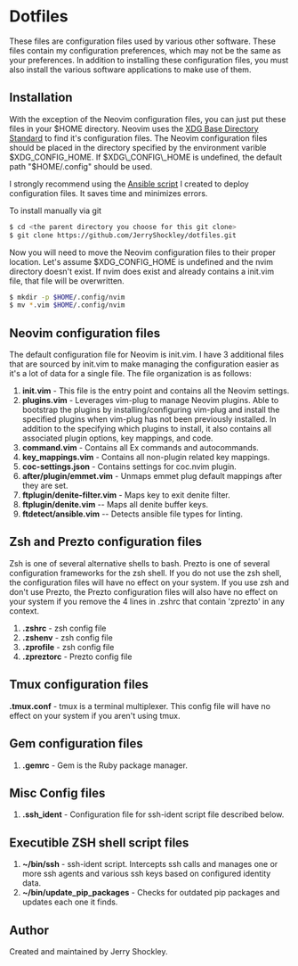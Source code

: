# Dotfiles

These files are configuration files used by various other software. These files
contain my configuration preferences, which may not be the same as your
preferences. In addition to installing these configuration files, you must
also install the various software applications to make use of them.

## Installation

With the exception of the Neovim configuration files, you can just put these files
in your $HOME directory. Neovim uses the [XDG Base Directory Standard](https://standards.freedesktop.org/basedir-spec/basedir-spec-latest.html)
to find it's configuration files.  The Neovim configuration files should be placed
in the directory specified by the environment varible $XDG\_CONFIG\_HOME. If
$XDG\_CONFIG\_HOME is undefined, the default path "$HOME/.config" should be used.

I strongly recommend using the [Ansible script](https://github.com/JerryShockley/deploy-dotfiles) I created to deploy configuration files. It saves time and minimizes errors.

To install manually via git
```bash
$ cd <the parent directory you choose for this git clone>
$ git clone https://github.com/JerryShockley/dotfiles.git
```
Now you will need to move the Neovim configuration files to their proper
location. Let's assume $XDG\_CONFIG\_HOME is undefined and the nvim directory
doesn't exist. If nvim does exist and already contains a init.vim file, that file
will be overwritten.
```bash
$ mkdir -p $HOME/.config/nvim
$ mv *.vim $HOME/.config/nvim
```

## Neovim configuration files

The default configuration file for Neovim is init.vim. I have 3 additional files
that are sourced by init.vim to make managing the configuration easier as it's a
lot of data for a single file. The file organization is as follows:

1. **init.vim** - This file is the entry point and contains all the Neovim settings.
1. **plugins.vim** - Leverages vim-plug to manage Neovim plugins. Able to bootstrap
the plugins by installing/configuring vim-plug and install the specified
plugins when vim-plug has not been previously installed. In addition to the
specifying which plugins to install, it also contains all associated plugin options, key mappings, and code.
1. **command.vim** - Contains all Ex commands and autocommands.
1. **key\_mappings.vim** - Contains all non-plugin related key mappings.
1. **coc-settings.json** - Contains settings for coc.nvim plugin.
1. **after/plugin/emmet.vim** - Unmaps emmet plug default mappings after they are set.
1. **ftplugin/denite-filter.vim** - Maps <Esc> key to exit denite filter.
1. **ftplugin/denite.vim** -- Maps all denite buffer keys.
1. **ftdetect/ansible.vim** -- Detects ansible file types for linting.

## Zsh and Prezto configuration files

Zsh is one of several alternative shells to bash. Prezto is one of several
configuration frameworks for the zsh shell. If you do not use the zsh shell,
the configuration files will have no effect on your system. If you use zsh and
don't use Prezto, the Prezto configuration files will also have no effect on
your system if you remove the 4 lines in .zshrc that contain 'zprezto' in any
context.

1. **.zshrc** - zsh config file
1. **.zshenv** - zsh config file
1. **.zprofile** - zsh config file
1. **.zpreztorc** - Prezto config file

## Tmux configuration files

**.tmux.conf** - tmux is a terminal multiplexer. This config file will have
no effect on your system if you aren't using tmux.

## Gem configuration files

1. **.gemrc** - Gem is the Ruby package manager.

## Misc Config files

1. **.ssh_ident** - Configuration file for ssh-ident script file described
below.

## Executible ZSH shell script files

1. **~/bin/ssh** - ssh-ident script. Intercepts ssh calls and manages one or more
ssh agents and various ssh keys based on configured identity data.
1. **~/bin/update_pip_packages** - Checks for outdated pip packages and updates
each one it finds.

## Author
Created and maintained by Jerry Shockley.
